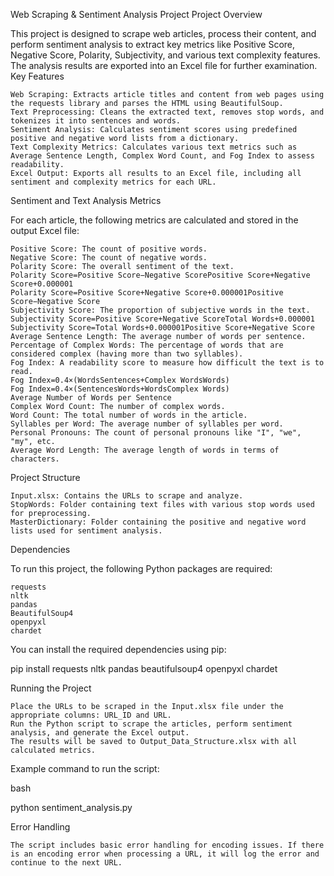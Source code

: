 Web Scraping & Sentiment Analysis Project
Project Overview

This project is designed to scrape web articles, process their content, and perform sentiment analysis to extract key metrics like Positive Score, Negative Score, Polarity, Subjectivity, and various text complexity features. The analysis results are exported into an Excel file for further examination.
Key Features

    Web Scraping: Extracts article titles and content from web pages using the requests library and parses the HTML using BeautifulSoup.
    Text Preprocessing: Cleans the extracted text, removes stop words, and tokenizes it into sentences and words.
    Sentiment Analysis: Calculates sentiment scores using predefined positive and negative word lists from a dictionary.
    Text Complexity Metrics: Calculates various text metrics such as Average Sentence Length, Complex Word Count, and Fog Index to assess readability.
    Excel Output: Exports all results to an Excel file, including all sentiment and complexity metrics for each URL.

Sentiment and Text Analysis Metrics

For each article, the following metrics are calculated and stored in the output Excel file:

    Positive Score: The count of positive words.
    Negative Score: The count of negative words.
    Polarity Score: The overall sentiment of the text.
    Polarity Score=Positive Score−Negative ScorePositive Score+Negative Score+0.000001
    Polarity Score=Positive Score+Negative Score+0.000001Positive Score−Negative Score​
    Subjectivity Score: The proportion of subjective words in the text.
    Subjectivity Score=Positive Score+Negative ScoreTotal Words+0.000001
    Subjectivity Score=Total Words+0.000001Positive Score+Negative Score​
    Average Sentence Length: The average number of words per sentence.
    Percentage of Complex Words: The percentage of words that are considered complex (having more than two syllables).
    Fog Index: A readability score to measure how difficult the text is to read.
    Fog Index=0.4×(WordsSentences+Complex WordsWords)
    Fog Index=0.4×(SentencesWords​+WordsComplex Words​)
    Average Number of Words per Sentence
    Complex Word Count: The number of complex words.
    Word Count: The total number of words in the article.
    Syllables per Word: The average number of syllables per word.
    Personal Pronouns: The count of personal pronouns like "I", "we", "my", etc.
    Average Word Length: The average length of words in terms of characters.

Project Structure

    Input.xlsx: Contains the URLs to scrape and analyze.
    StopWords: Folder containing text files with various stop words used for preprocessing.
    MasterDictionary: Folder containing the positive and negative word lists used for sentiment analysis.

Dependencies

To run this project, the following Python packages are required:

    requests
    nltk
    pandas
    BeautifulSoup4
    openpyxl
    chardet

You can install the required dependencies using pip:

pip install requests nltk pandas beautifulsoup4 openpyxl chardet

Running the Project

    Place the URLs to be scraped in the Input.xlsx file under the appropriate columns: URL_ID and URL.
    Run the Python script to scrape the articles, perform sentiment analysis, and generate the Excel output.
    The results will be saved to Output_Data_Structure.xlsx with all calculated metrics.

Example command to run the script:

bash

python sentiment_analysis.py

Error Handling

    The script includes basic error handling for encoding issues. If there is an encoding error when processing a URL, it will log the error and continue to the next URL.




